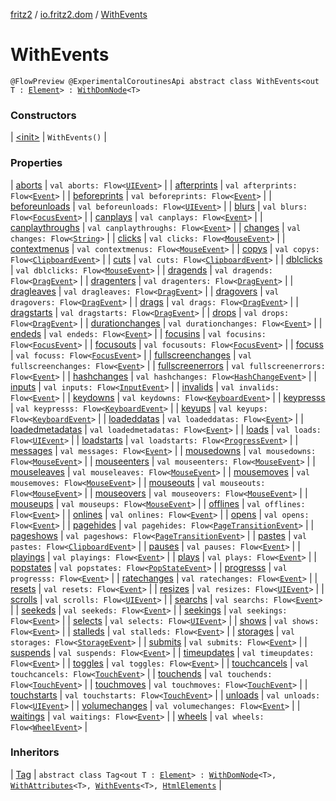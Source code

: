 [fritz2](../../index.md) / [io.fritz2.dom](../index.md) / [WithEvents](./index.md)

# WithEvents

`@FlowPreview @ExperimentalCoroutinesApi abstract class WithEvents<out T : `[`Element`](https://kotlinlang.org/api/latest/jvm/stdlib/org.w3c.dom/-element/index.html)`> : `[`WithDomNode`](../-with-dom-node/index.md)`<T>`

### Constructors

| [&lt;init&gt;](-init-.md) | `WithEvents()` |

### Properties

| [aborts](aborts.md) | `val aborts: Flow<`[`UIEvent`](https://kotlinlang.org/api/latest/jvm/stdlib/org.w3c.dom.events/-u-i-event/index.html)`>` |
| [afterprints](afterprints.md) | `val afterprints: Flow<`[`Event`](https://kotlinlang.org/api/latest/jvm/stdlib/org.w3c.dom.events/-event/index.html)`>` |
| [beforeprints](beforeprints.md) | `val beforeprints: Flow<`[`Event`](https://kotlinlang.org/api/latest/jvm/stdlib/org.w3c.dom.events/-event/index.html)`>` |
| [beforeunloads](beforeunloads.md) | `val beforeunloads: Flow<`[`UIEvent`](https://kotlinlang.org/api/latest/jvm/stdlib/org.w3c.dom.events/-u-i-event/index.html)`>` |
| [blurs](blurs.md) | `val blurs: Flow<`[`FocusEvent`](https://kotlinlang.org/api/latest/jvm/stdlib/org.w3c.dom.events/-focus-event/index.html)`>` |
| [canplays](canplays.md) | `val canplays: Flow<`[`Event`](https://kotlinlang.org/api/latest/jvm/stdlib/org.w3c.dom.events/-event/index.html)`>` |
| [canplaythroughs](canplaythroughs.md) | `val canplaythroughs: Flow<`[`Event`](https://kotlinlang.org/api/latest/jvm/stdlib/org.w3c.dom.events/-event/index.html)`>` |
| [changes](changes.md) | `val changes: Flow<`[`String`](https://kotlinlang.org/api/latest/jvm/stdlib/kotlin/-string/index.html)`>` |
| [clicks](clicks.md) | `val clicks: Flow<`[`MouseEvent`](https://kotlinlang.org/api/latest/jvm/stdlib/org.w3c.dom.events/-mouse-event/index.html)`>` |
| [contextmenus](contextmenus.md) | `val contextmenus: Flow<`[`MouseEvent`](https://kotlinlang.org/api/latest/jvm/stdlib/org.w3c.dom.events/-mouse-event/index.html)`>` |
| [copys](copys.md) | `val copys: Flow<`[`ClipboardEvent`](https://kotlinlang.org/api/latest/jvm/stdlib/org.w3c.dom.clipboard/-clipboard-event/index.html)`>` |
| [cuts](cuts.md) | `val cuts: Flow<`[`ClipboardEvent`](https://kotlinlang.org/api/latest/jvm/stdlib/org.w3c.dom.clipboard/-clipboard-event/index.html)`>` |
| [dblclicks](dblclicks.md) | `val dblclicks: Flow<`[`MouseEvent`](https://kotlinlang.org/api/latest/jvm/stdlib/org.w3c.dom.events/-mouse-event/index.html)`>` |
| [dragends](dragends.md) | `val dragends: Flow<`[`DragEvent`](https://kotlinlang.org/api/latest/jvm/stdlib/org.w3c.dom/-drag-event/index.html)`>` |
| [dragenters](dragenters.md) | `val dragenters: Flow<`[`DragEvent`](https://kotlinlang.org/api/latest/jvm/stdlib/org.w3c.dom/-drag-event/index.html)`>` |
| [dragleaves](dragleaves.md) | `val dragleaves: Flow<`[`DragEvent`](https://kotlinlang.org/api/latest/jvm/stdlib/org.w3c.dom/-drag-event/index.html)`>` |
| [dragovers](dragovers.md) | `val dragovers: Flow<`[`DragEvent`](https://kotlinlang.org/api/latest/jvm/stdlib/org.w3c.dom/-drag-event/index.html)`>` |
| [drags](drags.md) | `val drags: Flow<`[`DragEvent`](https://kotlinlang.org/api/latest/jvm/stdlib/org.w3c.dom/-drag-event/index.html)`>` |
| [dragstarts](dragstarts.md) | `val dragstarts: Flow<`[`DragEvent`](https://kotlinlang.org/api/latest/jvm/stdlib/org.w3c.dom/-drag-event/index.html)`>` |
| [drops](drops.md) | `val drops: Flow<`[`DragEvent`](https://kotlinlang.org/api/latest/jvm/stdlib/org.w3c.dom/-drag-event/index.html)`>` |
| [durationchanges](durationchanges.md) | `val durationchanges: Flow<`[`Event`](https://kotlinlang.org/api/latest/jvm/stdlib/org.w3c.dom.events/-event/index.html)`>` |
| [endeds](endeds.md) | `val endeds: Flow<`[`Event`](https://kotlinlang.org/api/latest/jvm/stdlib/org.w3c.dom.events/-event/index.html)`>` |
| [focusins](focusins.md) | `val focusins: Flow<`[`FocusEvent`](https://kotlinlang.org/api/latest/jvm/stdlib/org.w3c.dom.events/-focus-event/index.html)`>` |
| [focusouts](focusouts.md) | `val focusouts: Flow<`[`FocusEvent`](https://kotlinlang.org/api/latest/jvm/stdlib/org.w3c.dom.events/-focus-event/index.html)`>` |
| [focuss](focuss.md) | `val focuss: Flow<`[`FocusEvent`](https://kotlinlang.org/api/latest/jvm/stdlib/org.w3c.dom.events/-focus-event/index.html)`>` |
| [fullscreenchanges](fullscreenchanges.md) | `val fullscreenchanges: Flow<`[`Event`](https://kotlinlang.org/api/latest/jvm/stdlib/org.w3c.dom.events/-event/index.html)`>` |
| [fullscreenerrors](fullscreenerrors.md) | `val fullscreenerrors: Flow<`[`Event`](https://kotlinlang.org/api/latest/jvm/stdlib/org.w3c.dom.events/-event/index.html)`>` |
| [hashchanges](hashchanges.md) | `val hashchanges: Flow<`[`HashChangeEvent`](https://kotlinlang.org/api/latest/jvm/stdlib/org.w3c.dom/-hash-change-event/index.html)`>` |
| [inputs](inputs.md) | `val inputs: Flow<`[`InputEvent`](https://kotlinlang.org/api/latest/jvm/stdlib/org.w3c.dom.events/-input-event/index.html)`>` |
| [invalids](invalids.md) | `val invalids: Flow<`[`Event`](https://kotlinlang.org/api/latest/jvm/stdlib/org.w3c.dom.events/-event/index.html)`>` |
| [keydowns](keydowns.md) | `val keydowns: Flow<`[`KeyboardEvent`](https://kotlinlang.org/api/latest/jvm/stdlib/org.w3c.dom.events/-keyboard-event/index.html)`>` |
| [keypresss](keypresss.md) | `val keypresss: Flow<`[`KeyboardEvent`](https://kotlinlang.org/api/latest/jvm/stdlib/org.w3c.dom.events/-keyboard-event/index.html)`>` |
| [keyups](keyups.md) | `val keyups: Flow<`[`KeyboardEvent`](https://kotlinlang.org/api/latest/jvm/stdlib/org.w3c.dom.events/-keyboard-event/index.html)`>` |
| [loadeddatas](loadeddatas.md) | `val loadeddatas: Flow<`[`Event`](https://kotlinlang.org/api/latest/jvm/stdlib/org.w3c.dom.events/-event/index.html)`>` |
| [loadedmetadatas](loadedmetadatas.md) | `val loadedmetadatas: Flow<`[`Event`](https://kotlinlang.org/api/latest/jvm/stdlib/org.w3c.dom.events/-event/index.html)`>` |
| [loads](loads.md) | `val loads: Flow<`[`UIEvent`](https://kotlinlang.org/api/latest/jvm/stdlib/org.w3c.dom.events/-u-i-event/index.html)`>` |
| [loadstarts](loadstarts.md) | `val loadstarts: Flow<`[`ProgressEvent`](https://kotlinlang.org/api/latest/jvm/stdlib/org.w3c.xhr/-progress-event/index.html)`>` |
| [messages](messages.md) | `val messages: Flow<`[`Event`](https://kotlinlang.org/api/latest/jvm/stdlib/org.w3c.dom.events/-event/index.html)`>` |
| [mousedowns](mousedowns.md) | `val mousedowns: Flow<`[`MouseEvent`](https://kotlinlang.org/api/latest/jvm/stdlib/org.w3c.dom.events/-mouse-event/index.html)`>` |
| [mouseenters](mouseenters.md) | `val mouseenters: Flow<`[`MouseEvent`](https://kotlinlang.org/api/latest/jvm/stdlib/org.w3c.dom.events/-mouse-event/index.html)`>` |
| [mouseleaves](mouseleaves.md) | `val mouseleaves: Flow<`[`MouseEvent`](https://kotlinlang.org/api/latest/jvm/stdlib/org.w3c.dom.events/-mouse-event/index.html)`>` |
| [mousemoves](mousemoves.md) | `val mousemoves: Flow<`[`MouseEvent`](https://kotlinlang.org/api/latest/jvm/stdlib/org.w3c.dom.events/-mouse-event/index.html)`>` |
| [mouseouts](mouseouts.md) | `val mouseouts: Flow<`[`MouseEvent`](https://kotlinlang.org/api/latest/jvm/stdlib/org.w3c.dom.events/-mouse-event/index.html)`>` |
| [mouseovers](mouseovers.md) | `val mouseovers: Flow<`[`MouseEvent`](https://kotlinlang.org/api/latest/jvm/stdlib/org.w3c.dom.events/-mouse-event/index.html)`>` |
| [mouseups](mouseups.md) | `val mouseups: Flow<`[`MouseEvent`](https://kotlinlang.org/api/latest/jvm/stdlib/org.w3c.dom.events/-mouse-event/index.html)`>` |
| [offlines](offlines.md) | `val offlines: Flow<`[`Event`](https://kotlinlang.org/api/latest/jvm/stdlib/org.w3c.dom.events/-event/index.html)`>` |
| [onlines](onlines.md) | `val onlines: Flow<`[`Event`](https://kotlinlang.org/api/latest/jvm/stdlib/org.w3c.dom.events/-event/index.html)`>` |
| [opens](opens.md) | `val opens: Flow<`[`Event`](https://kotlinlang.org/api/latest/jvm/stdlib/org.w3c.dom.events/-event/index.html)`>` |
| [pagehides](pagehides.md) | `val pagehides: Flow<`[`PageTransitionEvent`](https://kotlinlang.org/api/latest/jvm/stdlib/org.w3c.dom/-page-transition-event/index.html)`>` |
| [pageshows](pageshows.md) | `val pageshows: Flow<`[`PageTransitionEvent`](https://kotlinlang.org/api/latest/jvm/stdlib/org.w3c.dom/-page-transition-event/index.html)`>` |
| [pastes](pastes.md) | `val pastes: Flow<`[`ClipboardEvent`](https://kotlinlang.org/api/latest/jvm/stdlib/org.w3c.dom.clipboard/-clipboard-event/index.html)`>` |
| [pauses](pauses.md) | `val pauses: Flow<`[`Event`](https://kotlinlang.org/api/latest/jvm/stdlib/org.w3c.dom.events/-event/index.html)`>` |
| [playings](playings.md) | `val playings: Flow<`[`Event`](https://kotlinlang.org/api/latest/jvm/stdlib/org.w3c.dom.events/-event/index.html)`>` |
| [plays](plays.md) | `val plays: Flow<`[`Event`](https://kotlinlang.org/api/latest/jvm/stdlib/org.w3c.dom.events/-event/index.html)`>` |
| [popstates](popstates.md) | `val popstates: Flow<`[`PopStateEvent`](https://kotlinlang.org/api/latest/jvm/stdlib/org.w3c.dom/-pop-state-event/index.html)`>` |
| [progresss](progresss.md) | `val progresss: Flow<`[`Event`](https://kotlinlang.org/api/latest/jvm/stdlib/org.w3c.dom.events/-event/index.html)`>` |
| [ratechanges](ratechanges.md) | `val ratechanges: Flow<`[`Event`](https://kotlinlang.org/api/latest/jvm/stdlib/org.w3c.dom.events/-event/index.html)`>` |
| [resets](resets.md) | `val resets: Flow<`[`Event`](https://kotlinlang.org/api/latest/jvm/stdlib/org.w3c.dom.events/-event/index.html)`>` |
| [resizes](resizes.md) | `val resizes: Flow<`[`UIEvent`](https://kotlinlang.org/api/latest/jvm/stdlib/org.w3c.dom.events/-u-i-event/index.html)`>` |
| [scrolls](scrolls.md) | `val scrolls: Flow<`[`UIEvent`](https://kotlinlang.org/api/latest/jvm/stdlib/org.w3c.dom.events/-u-i-event/index.html)`>` |
| [searchs](searchs.md) | `val searchs: Flow<`[`Event`](https://kotlinlang.org/api/latest/jvm/stdlib/org.w3c.dom.events/-event/index.html)`>` |
| [seekeds](seekeds.md) | `val seekeds: Flow<`[`Event`](https://kotlinlang.org/api/latest/jvm/stdlib/org.w3c.dom.events/-event/index.html)`>` |
| [seekings](seekings.md) | `val seekings: Flow<`[`Event`](https://kotlinlang.org/api/latest/jvm/stdlib/org.w3c.dom.events/-event/index.html)`>` |
| [selects](selects.md) | `val selects: Flow<`[`UIEvent`](https://kotlinlang.org/api/latest/jvm/stdlib/org.w3c.dom.events/-u-i-event/index.html)`>` |
| [shows](shows.md) | `val shows: Flow<`[`Event`](https://kotlinlang.org/api/latest/jvm/stdlib/org.w3c.dom.events/-event/index.html)`>` |
| [stalleds](stalleds.md) | `val stalleds: Flow<`[`Event`](https://kotlinlang.org/api/latest/jvm/stdlib/org.w3c.dom.events/-event/index.html)`>` |
| [storages](storages.md) | `val storages: Flow<`[`StorageEvent`](https://kotlinlang.org/api/latest/jvm/stdlib/org.w3c.dom/-storage-event/index.html)`>` |
| [submits](submits.md) | `val submits: Flow<`[`Event`](https://kotlinlang.org/api/latest/jvm/stdlib/org.w3c.dom.events/-event/index.html)`>` |
| [suspends](suspends.md) | `val suspends: Flow<`[`Event`](https://kotlinlang.org/api/latest/jvm/stdlib/org.w3c.dom.events/-event/index.html)`>` |
| [timeupdates](timeupdates.md) | `val timeupdates: Flow<`[`Event`](https://kotlinlang.org/api/latest/jvm/stdlib/org.w3c.dom.events/-event/index.html)`>` |
| [toggles](toggles.md) | `val toggles: Flow<`[`Event`](https://kotlinlang.org/api/latest/jvm/stdlib/org.w3c.dom.events/-event/index.html)`>` |
| [touchcancels](touchcancels.md) | `val touchcancels: Flow<`[`TouchEvent`](https://kotlinlang.org/api/latest/jvm/stdlib/org.w3c.dom/-touch-event/index.html)`>` |
| [touchends](touchends.md) | `val touchends: Flow<`[`TouchEvent`](https://kotlinlang.org/api/latest/jvm/stdlib/org.w3c.dom/-touch-event/index.html)`>` |
| [touchmoves](touchmoves.md) | `val touchmoves: Flow<`[`TouchEvent`](https://kotlinlang.org/api/latest/jvm/stdlib/org.w3c.dom/-touch-event/index.html)`>` |
| [touchstarts](touchstarts.md) | `val touchstarts: Flow<`[`TouchEvent`](https://kotlinlang.org/api/latest/jvm/stdlib/org.w3c.dom/-touch-event/index.html)`>` |
| [unloads](unloads.md) | `val unloads: Flow<`[`UIEvent`](https://kotlinlang.org/api/latest/jvm/stdlib/org.w3c.dom.events/-u-i-event/index.html)`>` |
| [volumechanges](volumechanges.md) | `val volumechanges: Flow<`[`Event`](https://kotlinlang.org/api/latest/jvm/stdlib/org.w3c.dom.events/-event/index.html)`>` |
| [waitings](waitings.md) | `val waitings: Flow<`[`Event`](https://kotlinlang.org/api/latest/jvm/stdlib/org.w3c.dom.events/-event/index.html)`>` |
| [wheels](wheels.md) | `val wheels: Flow<`[`WheelEvent`](https://kotlinlang.org/api/latest/jvm/stdlib/org.w3c.dom.events/-wheel-event/index.html)`>` |

### Inheritors

| [Tag](../-tag/index.md) | `abstract class Tag<out T : `[`Element`](https://kotlinlang.org/api/latest/jvm/stdlib/org.w3c.dom/-element/index.html)`> : `[`WithDomNode`](../-with-dom-node/index.md)`<T>, `[`WithAttributes`](../-with-attributes/index.md)`<T>, `[`WithEvents`](./index.md)`<T>, `[`HtmlElements`](../../io.fritz2.dom.html/-html-elements/index.md) |


